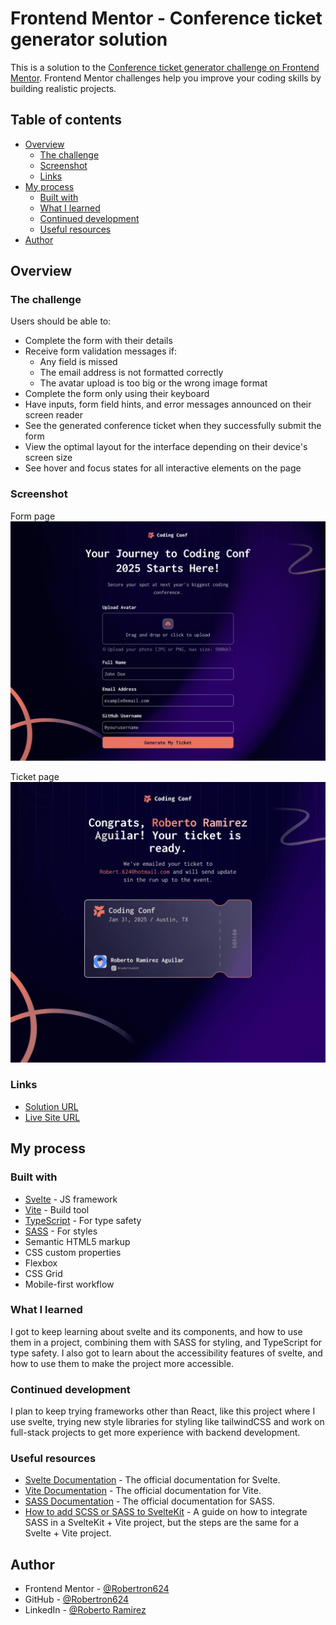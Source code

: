 # Frontend Mentor - Conference ticket generator solution

This is a solution to the [Conference ticket generator challenge on Frontend Mentor](https://www.frontendmentor.io/challenges/conference-ticket-generator-oq5gFIU12w). Frontend Mentor challenges help you improve your coding skills by building realistic projects. 

## Table of contents

- [Overview](#overview)
  - [The challenge](#the-challenge)
  - [Screenshot](#screenshot)
  - [Links](#links)
- [My process](#my-process)
  - [Built with](#built-with)
  - [What I learned](#what-i-learned)
  - [Continued development](#continued-development)
  - [Useful resources](#useful-resources)
- [Author](#author)

## Overview

### The challenge

Users should be able to:

- Complete the form with their details
- Receive form validation messages if:
  - Any field is missed
  - The email address is not formatted correctly
  - The avatar upload is too big or the wrong image format
- Complete the form only using their keyboard
- Have inputs, form field hints, and error messages announced on their screen reader
- See the generated conference ticket when they successfully submit the form
- View the optimal layout for the interface depending on their device's screen size
- See hover and focus states for all interactive elements on the page

### Screenshot

Form page
![image.png](./public/project_screenshot_form.png)

Ticket page
![image.png](./public/project_screenshot_ticket.png)

### Links

- [Solution URL](https://github.com/Robertron624/conference-ticket-generator)
- [Live Site URL](https://robetron-coference-ticket.netlify.app/)

## My process

### Built with

- [Svelte](https://svelte.dev/) - JS framework
- [Vite](https://vitejs.dev/) - Build tool
- [TypeScript](https://www.typescriptlang.org/) - For type safety
- [SASS](https://sass-lang.com/) - For styles
- Semantic HTML5 markup
- CSS custom properties
- Flexbox
- CSS Grid
- Mobile-first workflow

### What I learned

I got to keep learning about svelte and its components, and how to use them in a project, combining them with SASS for styling, and TypeScript for type safety. 
I also got to learn about the accessibility features of svelte, and how to use them to make the project more accessible.

### Continued development

I plan to keep trying frameworks other than React, like this project where I use svelte, trying new style libraries for styling like tailwindCSS and work on full-stack projects to get more experience with backend development.

### Useful resources

- [Svelte Documentation](https://svelte.dev/docs) - The official documentation for Svelte.
- [Vite Documentation](https://vitejs.dev/docs) - The official documentation for Vite.
- [SASS Documentation](https://sass-lang.com/documentation) - The official documentation for SASS.
- [How to add SCSS or SASS to SvelteKit](https://blog.hao.dev/how-to-add-scss-or-sass-to-sveltekit) - A guide on how to integrate SASS in a SvelteKit + Vite project, but the steps are the same for a Svelte + Vite project.

## Author

- Frontend Mentor - [@Robertron624](https://www.frontendmentor.io/profile/Robertron624)
- GitHub - [@Robertron624](https://github.com/Robertron624)
- LinkedIn - [@Roberto Ramirez](www.linkedin.com/in/roberto-ramirez-aguilar)
